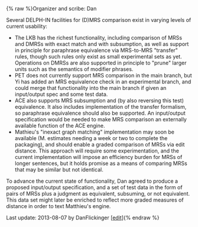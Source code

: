 {% raw %}Organizer and scribe: Dan

Several DELPH-IN facilities for (D)MRS comparison exist in varying
levels of current usability:

- The LKB has the richest functionality, including comparison of MRSs
and DMRSs with exact match and with subsumption, as well as support
in principle for paraphrase equivalence via MRS-to-MRS "transfer"
rules, though such rules only exist as small experimental sets as
yet. Operations on DMRSs are also supported in principle to "prune"
larger units such as the semantics of modifier phrases.
- PET does not currently support MRS comparison in the main branch,
but Yi has added an MRS equivalence check in an experimental branch,
and could merge that functionality into the main branch if given an
input/output spec and some test data.
- ACE also supports MRS subsumption and (by also reversing this test)
equivalence. It also includes implementation of the transfer
formalism, so paraphrase equivalence should also be supported. An
input/output specification would be needed to make MRS comparison an
externally available function of the ACE engine.
- Mathieu's "inexact graph matching" implementation may soon be
available (M. estimates needing a week or two to complete the
packaging), and should enable a graded comparison of MRSs via edit
distance. This approach will require some experimentation, and the
current implementation will impose an efficiency burden for MRSs of
longer sentences, but it holds promise as a means of comparing MRSs
that may be similar but not identical.

To advance the current state of functionality, Dan agreed to produce a
proposed input/output specification, and a set of test data in the form
of pairs of MRSs plus a judgment as equivalent, subsuming, or not
equivalent. This data set might later be enriched to reflect more graded
measures of distance in order to text Matthieu's engine.

Last update: 2013-08-07 by DanFlickinger [[edit](https://github.com/delph-in/docs/wiki/SaarlandCompareMRS/_edit)]{% endraw %}